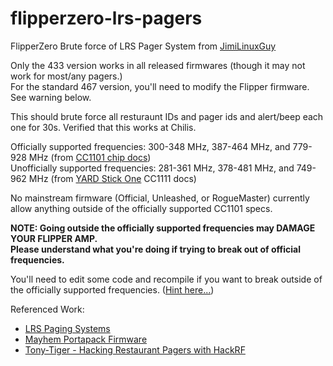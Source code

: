 # flipperzero-lrs-pagers
FlipperZero Brute force of LRS Pager System from [JimiLinuxGuy](https://github.com/jimilinuxguy/flipperzero-lrs-pagers)

Only the 433 version works in all released firmwares (though it may not work for most/any pagers.)<br>
For the standard 467 version, you'll need to modify the Flipper firmware. See warning below.

This should brute force all resturaunt IDs and pager ids and alert/beep each one for 30s. Verified that this works at Chilis.

Officially supported frequencies: 300-348 MHz, 387-464 MHz, and 779-928 MHz (from [CC1101 chip docs](https://www.ti.com/product/CC1101))<br>
Unofficially supported frequencies: 281-361 MHz, 378-481 MHz, and 749-962 MHz (from [YARD Stick One](https://greatscottgadgets.com/yardstickone/) CC1111 docs)

No mainstream firmware (Official, Unleashed, or RogueMaster) currently allow anything outside of the officially supported CC1101 specs.

**NOTE: Going outside the officially supported frequencies may DAMAGE YOUR FLIPPER AMP.<br>
Please understand what you're doing if trying to break out of official frequencies.**

You'll need to edit some code and recompile if you want to break outside of the officially supported frequencies. ([Hint here...](https://github.com/flipperdevices/flipperzero-firmware/pull/1287/files))

Referenced Work:
* [LRS Paging Systems](https://paging-systems.readme.io/v1.2/docs/am-page-modes)
* [Mayhem Portapack Firmware](https://github.com/eried/portapack-mayhem/blob/next/firmware/application/apps/ui_coasterp.cpp)
* [Tony-Tiger - Hacking Restaurant Pagers with HackRF](https://www.youtube.com/watch?v=ycLLb4eVZpI)
